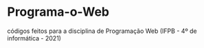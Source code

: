 # Programa-o-Web
códigos feitos para a disciplina de Programação Web (IFPB - 4º de informática - 2021)
